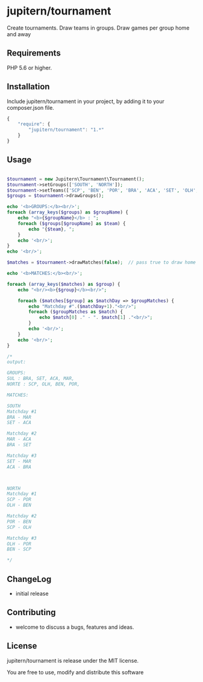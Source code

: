# jupitern/tournament
Create tournaments. Draw teams in groups. Draw games per group home and away

## Requirements

PHP 5.6 or higher.

## Installation

Include jupitern/tournament in your project, by adding it to your composer.json file.
```javascript
{
    "require": {
        "jupitern/tournament": "1.*"
    }
}
```

## Usage
```php

$tournament = new Jupitern\Tournament\Tournament();
$tournament->setGroups(['SOUTH', 'NORTH']);
$tournament->setTeams(['SCP', 'BEN', 'POR', 'BRA', 'ACA', 'SET', 'OLH', 'MAR']);
$groups = $tournament->drawGroups();

echo '<b>GROUPS:</b><br/>';
foreach (array_keys($groups) as $groupName) {
    echo "<b>{$groupName}</b> : ";
    foreach ($groups[$groupName] as $team) {
        echo "{$team}, ";
    }
    echo '<br/>';
}
echo '<br/>';

$matches = $tournament->drawMatches(false);  // pass true to draw home and away

echo '<b>MATCHES:</b><br/>';

foreach (array_keys($matches) as $group) {
    echo "<br/><b>{$group}</b><br/>";

    foreach ($matches[$group] as $matchDay => $groupMatches) {
        echo "Matchday #".($matchDay+1)."<br/>";
        foreach ($groupMatches as $match) {
            echo $match[0] ." - ". $match[1] ."<br/>";
        }
        echo '<br/>';
    }
    echo '<br/>';
}

/*
output:

GROUPS:
SUL : BRA, SET, ACA, MAR,
NORTE : SCP, OLH, BEN, POR,

MATCHES:

SOUTH
Matchday #1
BRA - MAR
SET - ACA

Matchday #2
MAR - ACA
BRA - SET

Matchday #3
SET - MAR
ACA - BRA



NORTH
Matchday #1
SCP - POR
OLH - BEN

Matchday #2
POR - BEN
SCP - OLH

Matchday #3
OLH - POR
BEN - SCP

*/

```

## ChangeLog

 - initial release

## Contributing

 - welcome to discuss a bugs, features and ideas.

## License

jupitern/tournament is release under the MIT license.

You are free to use, modify and distribute this software
